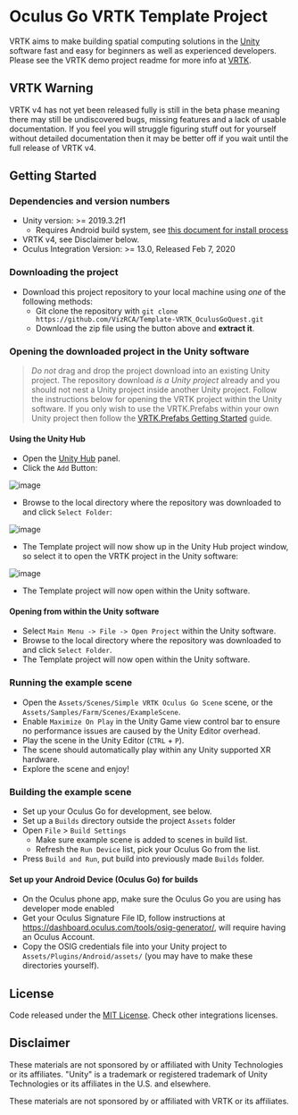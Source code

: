 # Oculus Go VRTK Template Project

VRTK aims to make building spatial computing solutions in the [Unity] software fast and easy for beginners as well as experienced developers. Please see the VRTK demo project readme for more info at [VRTK](https://github.com/ExtendRealityLtd/VRTK).

## VRTK Warning

VRTK v4 has not yet been released fully is still in the beta phase meaning there may still be undiscovered bugs, missing features and a lack of usable documentation.
If you feel you will struggle figuring stuff out for yourself without detailed documentation then it may be better off if you wait until the full release of VRTK v4.


## Getting Started

### Dependencies and version numbers

+ Unity version: >= 2019.3.2f1
  + Requires Android build system, see [this document for install process](https://docs.unity3d.com/Manual/android-sdksetup.html)
+ VRTK v4, see Disclaimer below.
+ Oculus Integration Version: >= 13.0, Released Feb 7, 2020

### Downloading the project

* Download this project repository to your local machine using *one* of the following methods:
  * Git clone the repository with `git clone https://github.com/VizRCA/Template-VRTK_OculusGoQuest.git`
  * Download the zip file using the button above and **extract it**.

### Opening the downloaded project in the Unity software

> *Do not* drag and drop the project download into an existing Unity project. The repository download *is a Unity project* already and you should not nest a Unity project inside another Unity project. Follow the instructions below for opening the VRTK project within the Unity software. If you only wish to use the VRTK.Prefabs within your own Unity project then follow the [VRTK.Prefabs Getting Started] guide.

#### Using the Unity Hub

* Open the [Unity Hub] panel.
* Click the `Add` Button:

![image](https://user-images.githubusercontent.com/1029673/68544837-112cb180-03bf-11ea-8118-acd2640cfe30.png)

* Browse to the local directory where the repository was downloaded to and click `Select Folder`:

![image](https://user-images.githubusercontent.com/1029673/68544843-1a1d8300-03bf-11ea-9b88-60f55eddf617.png)

* The Template project will now show up in the Unity Hub project window, so select it to open the VRTK project in the Unity software:

![image](https://user-images.githubusercontent.com/1029673/68544856-243f8180-03bf-11ea-8890-1be86159e7f6.png)

* The Template project will now open within the Unity software.

#### Opening from within the Unity software

* Select `Main Menu -> File -> Open Project` within the Unity software.
* Browse to the local directory where the repository was downloaded to and click `Select Folder`.
* The Template project will now open within the Unity software.

### Running the example scene

* Open the `Assets/Scenes/Simple VRTK Oculus Go Scene` scene, or the `Assets/Samples/Farm/Scenes/ExampleScene`.
* Enable `Maximize On Play` in the Unity Game view control bar to ensure no performance issues are caused by the Unity Editor overhead.
* Play the scene in the Unity Editor (`CTRL` + `P`).
* The scene should automatically play within any Unity supported XR hardware.
* Explore the scene and enjoy!

### Building the example scene

* Set up your Oculus Go for development, see below.
* Set up a `Builds` directory outside the project `Assets` folder
* Open `File` > `Build Settings`
  * Make sure example scene is added to scenes in build list.
  * Refresh the `Run Device` list, pick your Oculus Go from the list.
* Press `Build and Run`, put build into previously made `Builds` folder.

#### Set up your Android Device (Oculus Go) for builds

+ On the Oculus phone app, make sure the Oculus Go you are using has developer mode enabled
+ Get your Oculus Signature File ID, follow instructions at https://dashboard.oculus.com/tools/osig-generator/, will require having an Oculus Account.
+ Copy the OSIG credentials file into your Unity project to `Assets/Plugins/Android/assets/` (you may have to make these directories yourself).

## License

Code released under the [MIT License][License]. Check other integrations licenses.

## Disclaimer

These materials are not sponsored by or affiliated with Unity Technologies or its affiliates. "Unity" is a trademark or registered trademark of Unity Technologies or its affiliates in the U.S. and elsewhere.

These materials are not sponsored by or affiliated with VRTK or its affiliates.

[VRTK-Image]: https://user-images.githubusercontent.com/1029673/40060519-bb122e8c-584e-11e8-8402-ca168b327671.png
[Unity]: https://unity3d.com/
[License]: LICENSE.md
[VRTK.Prefabs]: https://github.com/ExtendRealityLtd/VRTK.Prefabs
[VRTK.Prefabs Getting Started]: https://github.com/ExtendRealityLtd/VRTK.Prefabs#getting-started
[Unity Hub]: https://docs.unity3d.com/Manual/GettingStartedUnityHub.html
